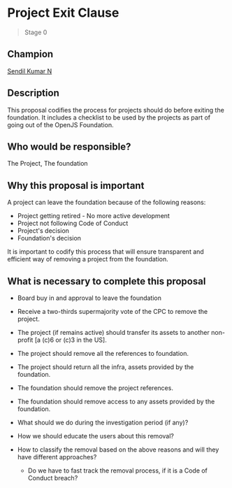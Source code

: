 # Project Exit Clause
>  Stage 0

## Champion

[Sendil Kumar N](https://github.com/sendilkumarn)

## Description

This proposal codifies the process for projects should do before exiting the foundation. It includes a checklist to be used by the projects as part of going out of the OpenJS Foundation.

## Who would be responsible?

The Project, The foundation

## Why this proposal is important

A project can leave the foundation because of the following reasons:

* Project getting retired - No more active development
* Project not following Code of Conduct
* Project's decision
* Foundation's decision

It is important to codify this process that will ensure transparent and efficient way of removing a project from the foundation.

## What is necessary to complete this proposal

* Board buy in and approval to leave the foundation
* Receive a two-thirds supermajority vote of the CPC to remove the project.
* The project (if remains active) should transfer its assets to another non-profit [a (c)6 or (c)3 in the US].
* The project should remove all the references to foundation.
* The project should return all the infra, assets provided by the foundation.
* The foundation should remove the project references.
* The foundation should remove access to any assets provided by the foundation.

* What should we do during the investigation period (if any)?
* How we should educate the users about this removal?
* How to classify the removal based on the above reasons and will they have different approaches?
  - Do we have to fast track the removal process, if it is a Code of Conduct breach?
